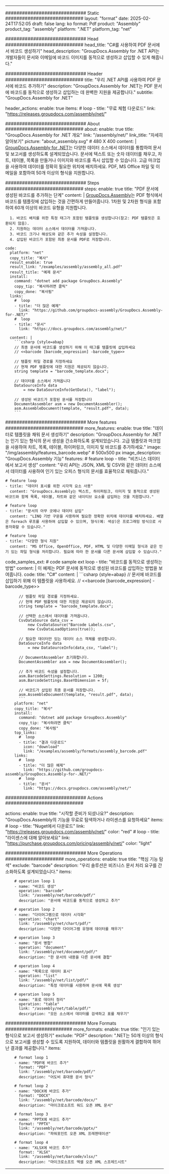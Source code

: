 



---
############################# Static ############################
layout: "format"
date:  2025-02-24T17:52:05
draft: false
lang: ko
format: Pdf
product: "Assembly"
product_tag: "assembly"
platform: ".NET"
platform_tag: "net"

############################# Head ############################
head_title: "C#를 사용하여 PDF 문서에서 바코드 생성하기"
head_description: "GroupDocs.Assembly for .NET API는 개발자들이 문서와 이메일에 바코드 이미지를 동적으로 생성하고 삽입할 수 있게 해줍니다."

############################# Header ############################
title: "우리 .NET API를 사용하여 PDF 문서에 바코드 추가하기" 
description: "GroupDocs.Assembly for .NET는 PDF 문서에 바코드를 동적으로 생성하고 삽입하는 데 완벽한 지원을 제공합니다."
subtitle: "GroupDocs.Assembly for .NET" 

header_actions:
  enable: true
  items:
    #  loop
    - title: "무료 체험 다운로드"
      link: "https://releases.groupdocs.com/assembly/net/"
      
############################# About ############################
about:
    enable: true
    title: "GroupDocs.Assembly for .NET 개요"
    link: "/assembly/net/"
    link_title: "자세히 알아보기"
    picture: "about_assembly.svg" # 480 X 400
    content: |
       [GroupDocs.Assembly for .NET](/assembly/net/)는 다양한 데이터 소스에서 데이터를 통합하여 문서 및 보고서를 생성하도록 설계되었습니다. 문서에 텍스트 또는 숫자 데이터를 채우고, 차트, 테이블, 목록을 만들거나 이미지와 바코드를 즉시 삽입할 수 있습니다. 고급 마크업을 사용하여 데이터를 정확히 필요한 위치에 배치하세요. PDF, MS Office 파일 및 이메일을 포함하여 50개 이상의 형식을 지원합니다.

############################# Steps ############################
steps:
    enable: true
    title: "PDF 문서에 생성된 바코드를 추가하는 단계"
    content: |
      [GroupDocs.Assembly](/assembly/net/)는 PDF 형식에서 바코드를 템플릿에 삽입하는 것을 간편하게 만들어줍니다. 1차원 및 2차원 형식을 포함하여 60개 이상의 바코드 유형을 지원합니다.
      
      1. 바코드 배치를 위한 특정 태그가 포함된 템플릿을 생성합니다(참고: PDF 템플릿은 호환되지 않음).
      2. 지원하는 데이터 소스에서 데이터를 가져옵니다.
      3. 바코드 크기나 해상도와 같은 추가 속성을 설정합니다.
      4. 삽입된 바코드가 포함된 최종 문서를 PDF로 저장합니다.
   
    code:
      platform: "net"
      copy_title: "복사"
      result_enable: true
      result_link: "/examples/assembly/assembly_all.pdf"
      result_title: "예제 문서"
      install:
        command: "dotnet add package GroupDocs.Assembly"
        copy_tip: "복사하려면 클릭"
        copy_done: "복사됨"
      links:
        #  loop
        - title: "더 많은 예제"
          link: "https://github.com/groupdocs-assembly/GroupDocs.Assembly-for-.NET/"
        #  loop
        - title: "문서"
          link: "https://docs.groupdocs.com/assembly/net/"
          
      content: |
        ```csharp {style=abap}
        // 최종 문서에 바코드를 생성하기 위해 이 태그를 템플릿에 삽입하세요
        // <<barcode [barcode_expression] -barcode_type>>

        // 템플릿 파일 경로를 지정하세요
        // 현재 PDF 템플릿에 대한 지원은 제공되지 않습니다.
        string template = "barcode_template.docx";

        // 데이터를 소스에서 가져옵니다
        DataSourceInfo data 
            = new DataSourceInfo(GetData(), "label");

        // 생성된 바코드가 포함된 문서를 저장합니다
        DocumentAssembler asm = new DocumentAssembler();
        asm.AssembleDocument(template, "result.pdf", data);
        ```            

############################# More features ############################
more_features:
  enable: true
  title: "데이터로 템플릿을 채워 문서 생성하기"
  description: "GroupDocs.Assembly for .NET는 인기 있는 형식의 문서 생성을 간소화하도록 설계되었습니다. 고급 템플릿과 마크업을 사용하여 차트, 목록, 테이블, 하이퍼링크, 이미지 및 바코드를 추가하세요."
  image: "/img/assembly/features_barcode.webp" # 500x500 px
  image_description: "GroupDocs.Assembly 기능"
  features:
    # feature loop
    - title: "비즈니스 데이터에서 보고서 생성"
      content: "우리 API는 JSON, XML 및 CSV와 같은 데이터 소스에서 데이터를 사용하여 인기 있는 오피스 형식의 문서를 효율적으로 채워줍니다."

    # feature loop
    - title: "데이터 표시를 위한 시각적 요소 사용"
      content: "GroupDocs.Assembly는 텍스트, 하이퍼링크, 이미지 및 동적으로 생성된 바코드와 함께 목록, 테이블, 차트와 같은 네이티브 요소를 삽입하는 것을 지원합니다."

    # feature loop
    - title: "문서의 아무 곳에나 데이터 삽입"
      content: "LINQ 기반 구문을 사용하여 필요한 정확한 위치에 데이터를 배치하세요. 배열은 foreach 루프를 사용하여 삽입할 수 있으며, 형식(예: 색상)은 프로그래밍 방식으로 사용자화할 수 있습니다."

    # feature loop
    - title: "다양한 형식 지원"
      content: "MS Office, OpenOffice, PDF, HTML 및 다양한 이메일 형식과 같은 인기 있는 파일 형식을 처리합니다. 필요에 따라 한 문서를 다른 문서에 삽입할 수 있습니다."
      
  code_samples_ext:
    # code sample ext loop
    - title: "바코드를 동적으로 생성하는 방법"
      content: |
        이 예제는 PDF 문서에 동적으로 생성된 바코드를 삽입하는 방법을 보여줍니다.
      code:
        title: "C#"
        content: |
          ```csharp {style=abap}
          // 문서에 바코드를 삽입하기 위해 이 템플릿을 사용하세요.
          // <<barcode [barcode_expression] -barcode_type>>

          // 템플릿 파일 경로를 지정하세요.
          // 현재 PDF 템플릿에 대한 지원은 제공되지 않습니다.
          string template = "barcode_template.docx";

          // 선택한 소스에서 데이터를 가져옵니다.
          CsvDataSource data_csv =
              new CsvDataSource("Barcode Labels.csv", 
              new CsvDataLoadOptions(true));

          // 필요한 데이터만 있는 데이터 소스 객체를 생성합니다.
          DataSourceInfo data 
              = new DataSourceInfo(data_csv, "label");

          // DocumentAssembler 초기화합니다.
          DocumentAssembler asm = new DocumentAssembler();

          // 추가 바코드 속성을 설정합니다.
          asm.BarcodeSettings.Resolution = 1200;
          asm.BarcodeSettings.BaseYDimension = 5f;

          // 바코드가 삽입된 최종 문서를 저장합니다.
          asm.AssembleDocument(template, "result.pdf", data);
          ```
        platform: "net"
        copy_title: "복사"
        install:
          command: "dotnet add package GroupDocs.Assembly"
          copy_tip: "복사하려면 클릭"
          copy_done: "복사됨"
        top_links:
          #  loop
          - title: "결과 다운로드"
            icon: "download"
            link: "/examples/assembly/formats/assembly_barcode.pdf"
        links:
          #  loop
          - title: "더 많은 예제"
            link: "https://github.com/groupdocs-assembly/GroupDocs.Assembly-for-.NET/"
          #  loop
          - title: "문서"
            link: "https://docs.groupdocs.com/assembly/net/"
            

            


############################# Actions ############################

actions:
  enable: true
  title: "시작할 준비가 되셨나요?"
  description: "GroupDocs.Assembly의 기능을 무료로 탐색하거나 라이센스를 요청하세요"
  items:
    #  loop
    - title: "Nuget에서 다운로드"
      link: "https://releases.groupdocs.com/assembly/net/"
      color: "red"
        #  loop
    - title: "라이센스에 대해 알아보세요"
      link: "https://purchase.groupdocs.com/pricing/assembly/net/"
      color: "light"


############################# More Operations #####################
more_operations:
    enable: true
    title: "핵심 기능 탐색"
    exclude: "barcode"
    description: "우리 솔루션은 비즈니스 문서 처리 요구를 간소화하도록 설계되었습니다."
    items: 
          
        # operation loop 1
        - name: "바코드 생성"
          operation: "barcode"
          link: "/assembly/net/barcode/pdf/"
          description: "문서에 바코드를 동적으로 생성하고 추가"

        # operation loop 2
        - name: "다이어그램으로 데이터 시각화"
          operation: "chart"
          link: "/assembly/net/chart/pdf/"
          description: "다양한 다이어그램 유형에 데이터를 채우기"

        # operation loop 3
        - name: "문서 병합"
          operation: "document"
          link: "/assembly/net/document/pdf/"
          description: "한 문서의 내용을 다른 문서에 결합"

        # operation loop 4
        - name: "목록으로 데이터 표시"
          operation: "list"
          link: "/assembly/net/list/pdf/"
          description: "특정 데이터를 사용하여 문서에 목록 생성"

        # operation loop 5
        - name: "표로 데이터 정리"
          operation: "table"
          link: "/assembly/net/table/pdf/"
          description: "모든 소스에서 데이터를 검색하고 표를 채우기"
         
          
############################# More Formats ########################
more_formats:
    enable: true
    title: "인기 있는 형식으로 보고서 생성하기"
    exclude: "PDF"
    description: ".NET는 50개 이상의 형식으로 보고서를 생성할 수 있도록 지원하여, 데이터와 템플릿을 원활하게 결합하여 뛰어난 결과를 제공합니다."
    items: 
          
        # format loop 1
        - name: "PDF에 바코드 추가"
          format: "PDF"
          link: "/assembly/net/barcode/pdf/"
          description: "어도비 휴대용 문서 형식"
          
        # format loop 2
        - name: "DOCX에 바코드 추가"
          format: "DOCX"
          link: "/assembly/net/barcode/docx/"
          description: "마이크로소프트 워드 오픈 XML 문서"
          
        # format loop 3
        - name: "PPTX에 바코드 추가"
          format: "PPTX"
          link: "/assembly/net/barcode/pptx/"
          description: "파워포인트 오픈 XML 프레젠테이션"
          
        # format loop 4
        - name: "XLSX에 바코드 추가"
          format: "XLSX"
          link: "/assembly/net/barcode/xlsx/"
          description: "마이크로소프트 엑셀 오픈 XML 스프레드시트"


          

---